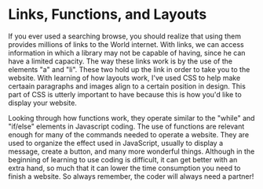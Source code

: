 # Links, Functions, and Layouts

If you ever used a searching browse, you should realize that using them provides millions of links to the World internet. With links, we can access information in which a library may not be capable of having, since he can have a limited capacity. The way these links work is by the use of the elements "a" and "li". These two hold up the link in order to take you to the website. With learning of how layouts work, I've used CSS to help make certaain paragraphs and images align to a certain position in design. This part of CSS is utterly important to have because this is how you'd like to display your website.

Looking through how functions work, they operate similar to the "while" and "if/else" elements in Javascript coding. The use of functions are relevant enough for many of the commands needed to operate a website. They are used to organize the effect used in JavaScript, usually to display a message, create a button, and many more wonderful things. Although in the beginning of learning to use coding is difficult, it can get better with an extra hand, so much that it can lower the time consumption you need to finish a website. So always remember, the coder will always need a partner!
